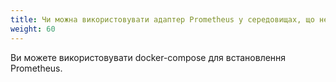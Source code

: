 ```yaml
---
title: Чи можна використовувати адаптер Prometheus у середовищах, що не є Kubernetes?
weight: 60
---
```


Ви можете використовувати docker-compose для встановлення Prometheus.
